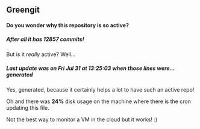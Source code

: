 ## Greengit

#### Do you wonder why this repository is so active?

##### After all it has 12857 commits!

But is it *really* active? Well...

##### Last update was on Fri Jul 31 at 13:25:03 when those lines were... generated

Yes, generated, because it certainly helps a lot to have such an active repo!

Oh and there was **24%** disk usage on the machine
where there is the cron updating this file.

Not the best way to monitor a VM in the cloud but it works! :)
